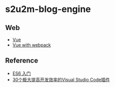 # s2u2m-blog-engine

## Web

- [Vue](https://vuejs.org/)
- [Vue with webpack](https://vuejs-templates.github.io/webpack/)

## Reference

- [ES6 入门](http://es6.ruanyifeng.com/)
- [30个极大提高开发效率的Visual Studio Code插件](https://blog.fundebug.com/2018/07/24/vs-extensions/)
